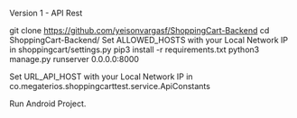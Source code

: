 Version 1 - API Rest

git clone https://github.com/yeisonvargasf/ShoppingCart-Backend
cd ShoppingCart-Backend/
Set ALLOWED_HOSTS with your Local Network IP in shoppingcart/settings.py
pip3 install -r requirements.txt
python3 manage.py runserver 0.0.0.0:8000

Set URL_API_HOST with your Local Network IP in co.megaterios.shoppingcarttest.service.ApiConstants

Run Android Project.

